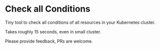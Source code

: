 # Check all Conditions

Tiny tool to check all conditions of all resources in your Kubernetes cluster.

Takes roughly 15 seconds, even in small cluster.

Please provide feedback, PRs are welcome.

